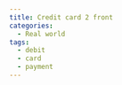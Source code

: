 ```yaml
---
title: Credit card 2 front
categories:
  - Real world
tags:
  - debit
  - card
  - payment
---
```

